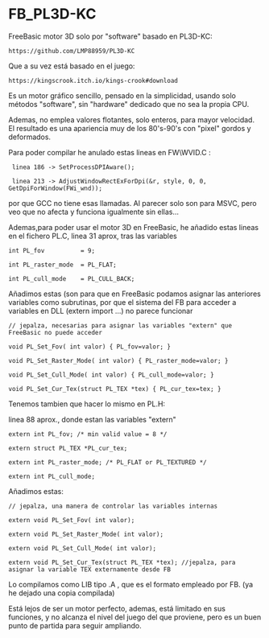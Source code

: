 # FB_PL3D-KC
FreeBasic motor 3D solo por "software" basado en PL3D-KC:

    https://github.com/LMP88959/PL3D-KC

Que a su vez está basado en el juego:

    https://kingscrook.itch.io/kings-crook#download


Es un motor gráfico sencillo, pensado en la simplicidad, usando solo métodos "software", sin "hardware" dedicado que no sea la propia CPU.

Ademas, no emplea valores flotantes, solo enteros, para mayor velocidad. El resultado es una apariencia muy de los 80's-90's con "pixel" gordos y deformados.





Para poder compilar he anulado estas lineas en FW\WVID.C :

     linea 186 -> SetProcessDPIAware();

     linea 213 -> AdjustWindowRectExForDpi(&r, style, 0, 0, GetDpiForWindow(FWi_wnd));

por que GCC no tiene esas llamadas. Al parecer solo son para MSVC, pero veo que no afecta y funciona igualmente sin ellas...



Ademas,para poder usar el motor 3D en FreeBasic, he añadido estas lineas en el fichero PL.C, linea 31 aprox, tras las variables 

	int PL_fov          = 9;
 
	int PL_raster_mode  = PL_FLAT;
 
	int PL_cull_mode    = PL_CULL_BACK;

 

Añadimos estas (son para que en FreeBasic podamos asignar las anteriores variables como subrutinas, por que el sistema del FB para acceder a variables en DLL (extern import ...) no parece funcionar

	// jepalza, necesarias para asignar las variables "extern" que FreeBasic no puede acceder
 
	void PL_Set_Fov( int valor) { PL_fov=valor; }
 
	void PL_Set_Raster_Mode( int valor) { PL_raster_mode=valor; }
 
	void PL_Set_Cull_Mode( int valor) { PL_cull_mode=valor; }
 
	void PL_Set_Cur_Tex(struct PL_TEX *tex) { PL_cur_tex=tex; }

 
	
Tenemos tambien que hacer lo mismo en PL.H:

linea 88 aprox., donde estan las variables "extern"

	extern int PL_fov; /* min valid value = 8 */
 
	extern struct PL_TEX *PL_cur_tex;
 
	extern int PL_raster_mode; /* PL_FLAT or PL_TEXTURED */
 
	extern int PL_cull_mode;

 

Añadimos estas:

	// jepalza, una manera de controlar las variables internas
 
	extern void PL_Set_Fov( int valor);
 
	extern void PL_Set_Raster_Mode( int valor);
 
	extern void PL_Set_Cull_Mode( int valor);
 
	extern void PL_Set_Cur_Tex(struct PL_TEX *tex); //jepalza, para asignar la variable TEX externamente desde FB

 Lo compilamos como LIB tipo .A , que es el formato empleado por FB. (ya he dejado una copia compilada)

 Está lejos de ser un motor perfecto, ademas, está limitado en sus funciones, y no alcanza el nivel del juego del que proviene, pero es un buen punto de partida para seguir ampliando.

 
